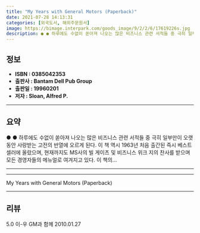 ```yaml
---
title: "My Years with General Motors (Paperback)"
date: 2021-07-28 14:13:31
categories: [외국도서, 해외주문원서]
image: https://bimage.interpark.com/goods_image/9/2/2/6/17619226s.jpg
description: ● ● 하루에도 수없이 쏟아져 나오는 많은 비즈니스 관련 서적들 중 극히 일부만이 오랫동안 사랑받는 고전의 반열에 오르게 된다. 이 책 역시 1963년 처음 출간된 즉시 베스트셀러에 올랐으며, 현재까지도 MS사의 빌 게이츠 및 비즈니스 위크 지의 찬사를 받으며 모든 경영자들의 메뉴얼
---
```


## **정보**

- **ISBN : 0385042353**
- **출판사 : Bantam Dell Pub Group**
- **출판일 : 19960201**
- **저자 : Sloan, Alfred P.**

------



## **요약**

●  ●  하루에도 수없이 쏟아져 나오는 많은 비즈니스 관련 서적들 중 극히 일부만이 오랫동안 사랑받는 고전의 반열에 오르게 된다. 이 책 역시 1963년 처음 출간된 즉시 베스트셀러에 올랐으며, 현재까지도 MS사의 빌 게이츠 및 비즈니스 위크 지의 찬사를 받으며 모든 경영자들의 메뉴얼로 여겨지고 있다. 이 책의... 

------



------


My Years with General Motors (Paperback) 

------


## **리뷰** 

5.0 이-우 GM과 함께 2010.01.27 <br/>